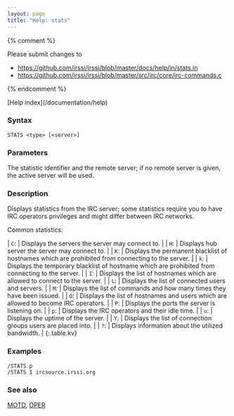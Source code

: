 ```yaml
---
layout: page
title: "Help: stats"
---
```


{% comment %}

Please submit changes to
- https://github.com/irssi/irssi/blob/master/docs/help/in/stats.in
- https://github.com/irssi/irssi/blob/master/src/irc/core/irc-commands.c


{% endcomment %}
<nav markdown="1">
[Help index](/documentation/help)
</nav>

### Syntax ###

<div class="highlight irssisyntax"><pre style="\-\-cmdlen:5ch"><code><span class="synB">STATS</span> <span class="synB05">&lt;type></span> <span class="syn10">[<span class="syn09">&lt;server></span>]</span></code></pre></div>



### Parameters ###

The statistic identifier and the remote server; if no remote server is
given, the active server will be used.

### Description ###

Displays statistics from the IRC server; some statistics require you to have
    IRC operators privileges and might differ between IRC networks.

Common statistics:


| `C`: |     Displays the servers the server may connect to. |
| `H`: |     Displays hub server the server may connect to. |
| `K`: |     Displays the permanent blacklist of hostnames which are prohibited from connecting to the server. |
| `k`: |     Displays the temporary blacklist of hostname which are prohibited from connecting to the server. |
| `I`: |     Displays the list of hostnames which are allowed to connect to the server. |
| `L`: |     Displays the list of connected users and servers. |
| `M`: |     Displays the list of commands and how many times they have been issued. |
| `O`: |     Displays the list of hostnames and users which are allowed to become IRC operators. |
| `P`: |     Displays the ports the server is listening on. |
| `p`: |     Displays the IRC operators and their idle time. |
| `u`: |     Displays the uptime of the server. |
| `Y`: |     Displays the list of connection groups users are placed into. |
| `?`: |     Displays information about the utilized bandwidth. |
{:.table.kv}

### Examples ###

    /STATS p
    /STATS I ircsource.irssi.org

### See also ###
[MOTD](/documentation/help/motd), [OPER](/documentation/help/oper)

